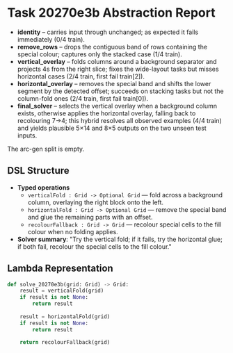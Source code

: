 # Task 20270e3b Abstraction Report

- **identity** – carries input through unchanged; as expected it fails immediately (0/4 train).
- **remove_rows** – drops the contiguous band of rows containing the special colour; captures only the stacked case (1/4 train).
- **vertical_overlay** – folds columns around a background separator and projects 4s from the right slice; fixes the wide-layout tasks but misses horizontal cases (2/4 train, first fail train[2]).
- **horizontal_overlay** – removes the special band and shifts the lower segment by the detected offset; succeeds on stacking tasks but not the column-fold ones (2/4 train, first fail train[0]).
- **final_solver** – selects the vertical overlay when a background column exists, otherwise applies the horizontal overlay, falling back to recolouring 7→4; this hybrid resolves all observed examples (4/4 train) and yields plausible 5×14 and 8×5 outputs on the two unseen test inputs.

The arc-gen split is empty.

## DSL Structure
- **Typed operations**
  - `verticalFold : Grid -> Optional Grid` — fold across a background column, overlaying the right block onto the left.
  - `horizontalFold : Grid -> Optional Grid` — remove the special band and glue the remaining parts with an offset.
  - `recolourFallback : Grid -> Grid` — recolour special cells to the fill colour when no folding applies.
- **Solver summary**: "Try the vertical fold; if it fails, try the horizontal glue; if both fail, recolour the special cells to the fill colour."

## Lambda Representation

```python
def solve_20270e3b(grid: Grid) -> Grid:
    result = verticalFold(grid)
    if result is not None:
        return result
    
    result = horizontalFold(grid)
    if result is not None:
        return result
    
    return recolourFallback(grid)
``` 
